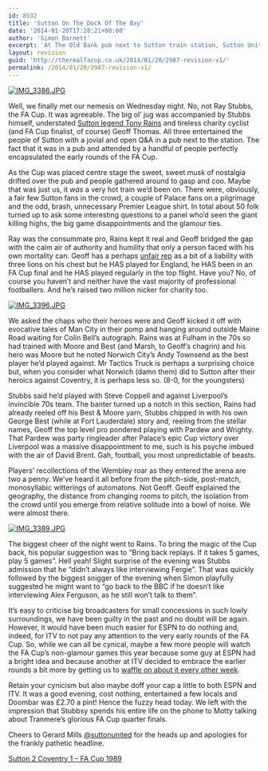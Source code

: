 ```yaml
---
id: 8532
title: 'Sutton On The Dock Of The Bay'
date: '2014-01-20T17:28:21+00:00'
author: 'Simon Barnett'
excerpt: 'At The Old Bank pub next to Sutton train station, Sutton United and ESPN arranged a little soiree in celebration of the FA Cup. The Real FA Cup were there, the ACTUAL FA Cup was there ...'
layout: revision
guid: 'http://therealfacup.co.uk/2014/01/20/2987-revision-v1/'
permalink: /2014/01/20/2987-revision-v1/
---
```


[![IMG_3386.JPG](http://lh6.ggpht.com/_3L4_Y2OBz2M/TIgaQV549XI/AAAAAAAAChs/MXCVRSfItY4/IMG_3386.JPG?imgmax=200)](http://lh6.ggpht.com/_3L4_Y2OBz2M/TIgaQV549XI/AAAAAAAAChs/MXCVRSfItY4/IMG_3386.JPG?imgmax=640)

Well, we finally met our nemesis on Wednesday night. No, not Ray Stubbs, the FA Cup. It was agreeable. The big ol’ jug was accompanied by Stubbs himself, understated [Sutton legend Tony Rains](http://news.bbc.co.uk/sport1/hi/football/1395303.stm) and tireless charity cyclist (and FA Cup finalist, of course) Geoff Thomas. All three entertained the people of Sutton with a jovial and open Q&amp;A in a pub next to the station. The fact that it was in a pub and attended by a handful of people perfectly encapsulated the early rounds of the FA Cup.

As the Cup was placed centre stage the sweet, sweet musk of nostalgia drifted over the pub and people gathered around to gasp and coo. Maybe that was just us, it *was* a very hot train we’d been on. There were, obviously, a fair few Sutton fans in the crowd, a couple of Palace fans on a pilgrimage and the odd, brash, unnecessary Premier League shirt. In total about 50 folk turned up to ask some interesting questions to a panel who’d seen the giant killing highs, the big game disappointments and the glamour ties.

Ray was the consummate pro, Rains kept it real and Geoff bridged the gap with the calm air of authority and humility that only a person faced with his own mortality can. Geoff has a perhaps [unfair rep](http://www.youtube.com/watch?v=q1XEv5GbcNI) as a bit of a liability with three lions on his chest but he HAS played for England, he HAS been in an FA Cup final and he HAS played regularly in the top flight. Have you? No, of course you haven’t and neither have the vast majority of professional footballers. And he’s raised two million nicker for charity too.

[![IMG_3396.JPG](http://lh6.ggpht.com/_3L4_Y2OBz2M/TIgaSMcNB2I/AAAAAAAACh0/xS6gPTwQSzU/IMG_3396.JPG?imgmax=200)](http://lh6.ggpht.com/_3L4_Y2OBz2M/TIgaSMcNB2I/AAAAAAAACh0/xS6gPTwQSzU/IMG_3396.JPG?imgmax=640)

We asked the chaps who their heroes were and Geoff kicked it off with evocative tales of Man City in their pomp and hanging around outside Maine Road waiting for Colin Bell’s autograph. Rains was at Fulham in the 70s so had trained with Moore and Best (and Marsh, to Geoff’s chagrin) and his hero was Moore but he noted Norwich City’s Andy Townsend as the best player he’d played against. Mr Tactics Truck is perhaps a surprising choice but, when you consider what Norwich (damn them) did to Sutton after their heroics against Coventry, it is perhaps less so. (8-0, for the youngsters)

Stubbs said he’d played with Steve Coppell and against Liverpool’s invincible 70s team. The banter turned up a notch in this section, Rains had already reeled off his Best &amp; Moore yarn, Stubbs chipped in with his own George Best (while at Fort Lauderdale) story and, reeling from the stellar names, Geoff the top level pro pondered playing with Pardew and Wrighty. That Pardew was party ringleader after Palace’s epic Cup victory over Liverpool was a massive disappointment to me, such is his psyche imbued with the air of David Brent. Gah, football, you most unpredictable of beasts.

Players’ recollections of the Wembley roar as they entered the arena are two a penny. We’ve heard it all before from the pitch-side, post-match, monosyllabic witterings of automatons. Not Geoff. Geoff explained the geography, the distance from changing rooms to pitch, the isolation from the crowd until you emerge from relative solitude into a bowl of noise. We were almost there.

[![IMG_3389.JPG](http://lh6.ggpht.com/_3L4_Y2OBz2M/TIgaRvBbcSI/AAAAAAAAChw/YeopqMjerY8/IMG_3389.JPG?imgmax=200)](http://lh6.ggpht.com/_3L4_Y2OBz2M/TIgaRvBbcSI/AAAAAAAAChw/YeopqMjerY8/IMG_3389.JPG?imgmax=640)

The biggest cheer of the night went to Rains. To bring the magic of the Cup back, his popular suggestion was to “Bring back replays. If it takes 5 games, play 5 games”. Hell yeah! Slight surprise of the evening was Stubbs admission that he “didn’t always like interviewing Fergie”. That was quickly followed by the biggest snigger of the evening when Simon playfully suggested he might want to “go back to the BBC if he doesn’t like interviewing Alex Ferguson, as he still won’t talk to them”.

It’s easy to criticise big broadcasters for small concessions in such lowly surroundings, we have been guilty in the past and no doubt will be again. However, it would have been much easier for ESPN to do nothing and, indeed, for ITV to not pay any attention to the very early rounds of the FA Cup. So, while we can all be cynical, maybe a few more people will watch the FA Cup’s non-glamour games this year because some guy at ESPN had a bright idea and because another at ITV decided to embrace the earlier rounds a bit more by getting us to [waffle on about it every other week](http://www.itv.com/sport/football/facup/news/facuppreliminaryroundreport/).

Retain your cynicism but also maybe doff your cap a little to both ESPN and ITV. It was a good evening, cost nothing, entertained a few locals and Doombar was £2.70 a pint! Hence the fuzzy head today. We left with the impression that Stubbsy spends his entire life on the phone to Motty talking about Tranmere’s glorious FA Cup quarter finals.

Cheers to Gerard Mills [@suttonunited](http://twitter.com/suttonunited) for the heads up and apologies for the frankly pathetic headline.

[Sutton 2 Coventry 1 – FA Cup 1989](http://www.youtube.com/watch?v=hB6u_prJY40)